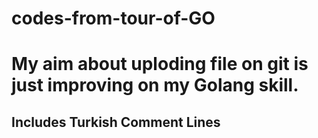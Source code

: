 # codes-from-tour-of-GO

# My aim about uploding file on git is just improving on my Golang skill.

## Includes Turkish Comment Lines
